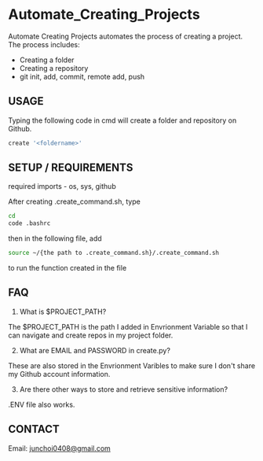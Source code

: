 # Automate_Creating_Projects

Automate Creating Projects automates the process of creating a project.
The process includes: 
* Creating a folder 
* Creating a repository
* git init, add, commit, remote add, push

## USAGE
Typing the following code in cmd will create a folder and repository on Github.
```bash
create '<foldername>'
```

## SETUP / REQUIREMENTS
required imports - os, sys, github

After creating .create_command.sh, type 
```bash
cd
code .bashrc
``` 
then in the following file, add 
```bash
source ~/{the path to .create_command.sh}/.create_command.sh
```
to run the function created in the file

## FAQ
1. What is $PROJECT_PATH?

The $PROJECT_PATH is the path I added in Envrionment Variable so that I can navigate and create repos in my project folder.


2. What are EMAIL and PASSWORD in create.py?

These are also stored in the Envrionment Varibles to make sure I don't share my Github account information.

3. Are there other ways to store and retrieve sensitive information?

.ENV file also works.

## CONTACT
Email: junchoi0408@gmail.com

